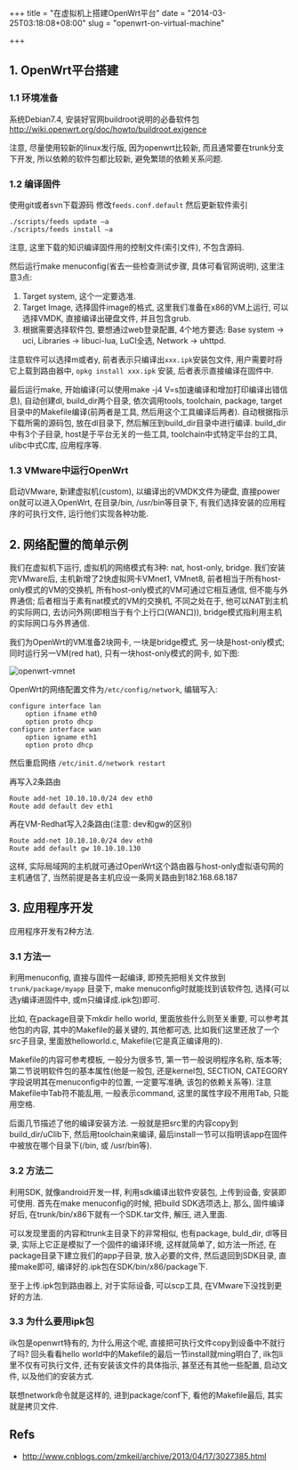 +++
title = "在虚拟机上搭建OpenWrt平台"
date = "2014-03-25T03:18:08+08:00"
slug = "openwrt-on-virtual-machine"

+++

## 1. OpenWrt平台搭建

### 1.1 环境准备

系统Debian7.4, 安装好官网buildroot说明的必备软件包 <http://wiki.openwrt.org/doc/howto/buildroot.exigence>

注意, 尽量使用较新的linux发行版, 因为openwrt比较新, 而且通常要在trunk分支下开发, 所以依赖的软件包都比较新, 避免繁琐的依赖关系问题.

### 1.2 编译固件

使用git或者svn下载源码
修改`feeds.conf.default`
然后更新软件索引

```
./scripts/feeds update –a
./scripts/feeds install –a
```

注意, 这里下载的知识编译固件用的控制文件(索引文件), 不包含源码.

然后运行make menuconfig(省去一些检查测试步骤, 具体可看官网说明), 这里注意3点:
1. Target system, 这个一定要选准.
2. Target Image, 选择固件image的格式, 这里我们准备在x86的VM上运行, 可以选择VMDK, 直接编译出硬盘文件, 并且包含grub.
3. 根据需要选择软件包, 要想通过web登录配置, 4个地方要选: Base system -> uci, Libraries -> libuci-lua, LuCI全选, Network -> uhttpd.

注意软件可以选择m或者y, 前者表示只编译出`xxx.ipk`安装包文件, 用户需要时将它上载到路由器中, `opkg install xxx.ipk` 安装, 后者表示直接编译在固件中.

最后运行make, 开始编译(可以使用make -j4 V=s加速编译和增加打印编译出错信息), 自动创建dl, build_dir两个目录, 依次调用tools, toolchain, package, target目录中的Makefile编译(前两者是工具, 然后用这个工具编译后两者). 自动根据指示下载所需的源码包, 放在dl目录下, 然后解压到build_dir目录中进行编译. build_dir中有3个子目录, host是于平台无关的一些工具, toolchain中式特定平台的工具, ulibc中式C库, 应用程序等.

### 1.3 VMware中运行OpenWrt

启动VMware, 新建虚拟机(custom), 以编译出的VMDK文件为硬盘, 直接power on就可以进入OpenWrt, 在目录/bin, /usr/bin等目录下, 有我们选择安装的应用程序的可执行文件, 运行他们实现各种功能.

## 2. 网络配置的简单示例

我们在虚拟机下运行, 虚拟机的网络模式有3种: nat, host-only, bridge. 我们安装完VMware后, 主机新增了2快虚拟网卡VMnet1, VMnet8, 前者相当于所有host-only模式的VM的交换机, 所有host-only模式的VM可通过它相互通信, 但不能与外界通信; 后者相当于素有nat模式的VM的交换机, 不同之处在于, 他可以NAT到主机的实际网口, 去访问外网(即相当于有个上行口(WAN口)), bridge模式指利用主机的实际网口与外界通信.

我们为OpenWrt的VM准备2块网卡, 一块是bridge模式, 另一块是host-only模式; 同时运行另一VM(red hat), 只有一块host-only模式的网卡, 如下图:

![openwrt-vmnet](http://akagi201.qiniudn.com/openwrt-vmnet.png)

OpenWrt的网络配置文件为`/etc/config/network`, 编辑写入:

```
configure interface lan
    option ifname eth0
    option proto dhcp
configure interface wan
    option igname eth1
    option proto dhcp
```

然后重启网络 `/etc/init.d/network restart`

再写入2条路由

```
Route add-net 10.10.10.0/24 dev eth0
Route add default dev eth1
```

再在VM-Redhat写入2条路由(注意: dev和gw的区别)

```
Route add-net 10.10.10.0/24 dev eth0
Route add default gw 10.10.10.130
```

这样, 实际局域网的主机就可通过OpenWrt这个路由器与host-only虚拟语句网的主机通信了, 当然前提是各主机应设一条网关路由到182.168.68.187

## 3. 应用程序开发

应用程序开发有2种方法.

### 3.1 方法一

利用menuconfig, 直接与固件一起编译, 即预先把相关文件放到 `trunk/package/myapp` 目录下, make menuconfig时就能找到该软件包, 选择(可以选y编译进固件中, 或m只编译成.ipk包)即可.

比如, 在package目录下mkdir hello world, 里面放些什么则至关重要, 可以参考其他包的内容, 其中的Makefile的最关键的, 其他都可选, 比如我们这里还放了一个src子目录, 里面放helloworld.c, Makefile(它是真正编译用的).

Makefile的内容可参考模板, 一般分为很多节, 第一节一般说明程序名称, 版本等; 第二节说明软件包的基本属性(他是一般包, 还是kernel包, SECTION, CATEGORY字段说明其在menuconfig中的位置, 一定要写准确, 该包的依赖关系等). 注意Makefile中Tab符不能乱用, 一般表示command, 这里的属性字段不用用Tab, 只能用空格.

后面几节描述了他的编译安装方法. 一般就是把src里的内容copy到build_dir/uClib下, 然后用toolchain来编译, 最后install一节可以指明该app在固件中被放在哪个目录下(/bin, 或 /usr/bin等).

### 3.2 方法二

利用SDK, 就像android开发一样, 利用sdk编译出软件安装包, 上传到设备, 安装即可使用. 首先在make menuconfig的时候, 把build SDK选项选上, 那么, 固件编译好后, 在trunk/bin/x86下就有一个SDK.tar文件, 解压, 进入里面.

可以发现里面的内容和trunk主目录下的非常相似, 也有package, buld_dir, dl等目录, 实际上它正是模拟了一个固件的编译环境, 这样就简单了, 如方法一所述, 在package目录下建立我们的app子目录, 放入必要的文件, 然后退回到SDK目录, 直接make即可, 编译好的.ipk包在SDK/bin/x86/package下.

至于上传.ipk包到路由器上, 对于实际设备, 可以scp工具, 在VMware下没找到更好的方法.

### 3.3 为什么要用ipk包

ilk包是openwrt特有的, 为什么用这个呢, 直接把可执行文件copy到设备中不就行了吗? 回头看看hello world中的Makefile的最后一节install就ming明白了, ilk包li里不仅有可执行文件, 还有安装该文件的具体指示, 甚至还有其他一些配置, 启动文件, 以及他们的安装方式.

联想network命令就是这样的, 进到package/conf下, 看他的Makefile最后, 其实就是拷贝文件.

## Refs
* <http://www.cnblogs.com/zmkeil/archive/2013/04/17/3027385.html>